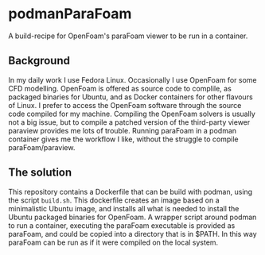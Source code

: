 # podmanParaFoam

A build-recipe for OpenFoam's paraFoam viewer to be run in a container.

## Background

In my daily work I use Fedora Linux. Occasionally I use OpenFoam for some CFD modelling. OpenFoam is offered as source code to complile, 
as packaged binaries for Ubuntu, and as Docker containers for other flavours of Linux. I prefer to access the OpenFoam software through the source code 
compiled for my machine. Compiling the OpenFoam solvers is usually not a big issue, but to compile a patched version of the third-party viewer paraview
provides me lots of trouble. Running paraFoam in a podman container gives me the workflow I like, without the struggle to compile paraFoam/paraview.

## The solution

This repository contains a Dockerfile that can be build with podman, using the script `build.sh`. This dockerfile creates an image based on a minimalistic
Ubuntu image, and installs all what is needed to install the Ubuntu packaged binaries for OpenFoam. A wrapper script around podman to run a container, 
executing the paraFoam executable is provided as paraFoam, and could be copied into a directory that is in $PATH. In this way paraFoam can be run as if it
were compiled on the local system.
